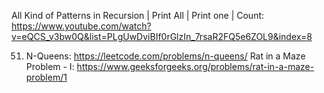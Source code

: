  All Kind of Patterns in Recursion | Print All | Print one | Count:
   https://www.youtube.com/watch?v=eQCS_v3bw0Q&list=PLgUwDviBIf0rGlzIn_7rsaR2FQ5e6ZOL9&index=8

51. N-Queens: https://leetcode.com/problems/n-queens/
Rat in a Maze Problem - I: https://www.geeksforgeeks.org/problems/rat-in-a-maze-problem/1

